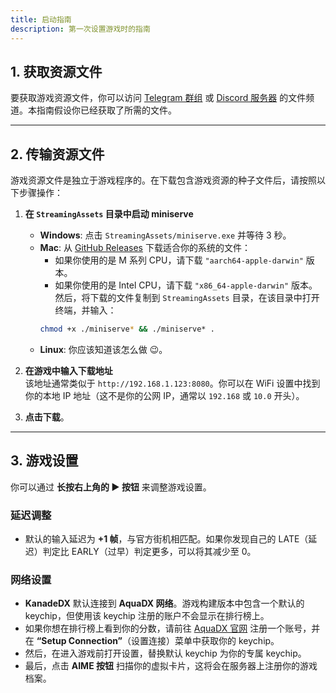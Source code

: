 ```yaml
---
title: 启动指南
description: 第一次设置游戏时的指南
---
```


## **1. 获取资源文件**

要获取游戏资源文件，你可以访问 [Telegram 群组](https://t.me/KanadeDX) 或 [Discord 服务器](https://discord.gg/DR5zBEb47a) 的文件频道。本指南假设你已经获取了所需的文件。

---

## **2. 传输资源文件**

游戏资源文件是独立于游戏程序的。在下载包含游戏资源的种子文件后，请按照以下步骤操作：

1. **在 `StreamingAssets` 目录中启动 miniserve**
    - **Windows**: 点击 `StreamingAssets/miniserve.exe` 并等待 3 秒。
    - **Mac**: 从 [GitHub Releases](https://github.com/svenstaro/miniserve/releases/tag/v0.29.0) 下载适合你的系统的文件：
        - 如果你使用的是 M 系列 CPU，请下载 `"aarch64-apple-darwin"` 版本。
        - 如果你使用的是 Intel CPU，请下载 `"x86_64-apple-darwin"` 版本。
      然后，将下载的文件复制到 `StreamingAssets` 目录，在该目录中打开终端，并输入：
      ```bash
      chmod +x ./miniserve* && ./miniserve* .
      ```
    - **Linux**: 你应该知道该怎么做 😉。
    
2. **在游戏中输入下载地址**  
   该地址通常类似于 `http://192.168.1.123:8080`。你可以在 WiFi 设置中找到你的本地 IP 地址（这不是你的公网 IP，通常以 `192.168` 或 `10.0` 开头）。

3. **点击下载**。

---

## **3. 游戏设置**

你可以通过 **长按右上角的 ▶️ 按钮** 来调整游戏设置。

### **延迟调整**

- 默认的输入延迟为 **+1 帧**，与官方街机相匹配。如果你发现自己的 LATE（延迟）判定比 EARLY（过早）判定更多，可以将其减少至 0。

### **网络设置**

- **KanadeDX** 默认连接到 **AquaDX 网络**。游戏构建版本中包含一个默认的 keychip，但使用该 keychip 注册的账户不会显示在排行榜上。
- 如果你想在排行榜上看到你的分数，请前往 [AquaDX 官网](https://aquadx.net/) 注册一个账号，并在 **“Setup Connection”**（设置连接）菜单中获取你的 keychip。
- 然后，在进入游戏前打开设置，替换默认 keychip 为你的专属 keychip。
- 最后，点击 **AIME 按钮** 扫描你的虚拟卡片，这将会在服务器上注册你的游戏档案。

